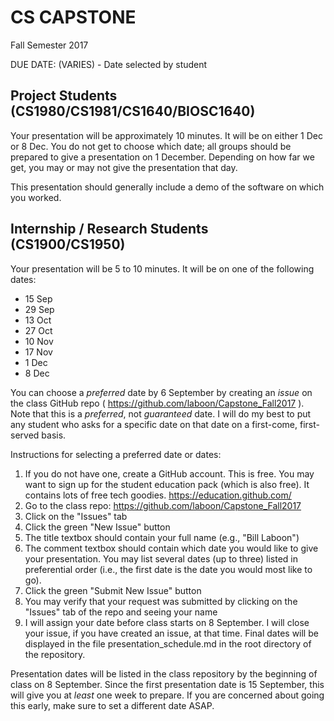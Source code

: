 # CS CAPSTONE
Fall Semester 2017

DUE DATE: (VARIES) - Date selected by student

## Project Students (CS1980/CS1981/CS1640/BIOSC1640)

Your presentation will be approximately 10 minutes.  It will be on either 1 Dec or 8 Dec.  You do not get to choose which date; all groups should be prepared to give a presentation on 1 December.  Depending on how far we get, you may or may not give the presentation that day.

This presentation should generally include a demo of the software on which you worked.

## Internship / Research Students (CS1900/CS1950)

Your presentation will be 5 to 10 minutes.  It will be on one of the following dates:

* 15 Sep
* 29 Sep
* 13 Oct
* 27 Oct
* 10 Nov
* 17 Nov
* 1 Dec
* 8 Dec

You can choose a _preferred_ date by 6 September by creating an _issue_ on the class GitHub repo ( https://github.com/laboon/Capstone_Fall2017 ).  Note that this is a _preferred_, not _guaranteed_ date.  I will do my best to put any student who asks for a specific date on that date on a first-come, first-served basis.

Instructions for selecting a preferred date or dates:

1. If you do not have one, create a GitHub account.  This is free.  You may want to sign up for the student education pack (which is also free).  It contains lots of free tech goodies.  https://education.github.com/
2. Go to the class repo: https://github.com/laboon/Capstone_Fall2017
3. Click on the "Issues" tab
4. Click the green "New Issue" button
5. The title textbox should contain your full name (e.g., "Bill Laboon")
6. The comment textbox should contain which date you would like to give your presentation.  You may list several dates (up to three) listed in preferential order (i.e., the first date is the date you would most like to go).
7. Click the green "Submit New Issue" button
8. You may verify that your request was submitted by clicking on the "Issues" tab of the repo and seeing your name
9. I will assign your date before class starts on 8 September.  I will close your issue, if you have created an issue, at that time.  Final dates will be displayed in the file presentation_schedule.md in the root directory of the repository.

Presentation dates will be listed in the class repository by the beginning of class on 8 September.  Since the first presentation date is 15 September, this will give you at _least_ one week to prepare.  If you are concerned about going this early, make sure to set a different date ASAP.